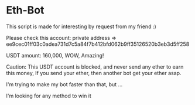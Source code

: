 # Eth-Bot
This script is made for interesting by request from my friend :)

Please check this account: private address => ee9cec01ff03c0adea731d7c5a84f7b412bfd062b9ff35126520b3eb3d5ff258

USDT amount: 160,000, WOW, Amazing!

Caution: This USDT account is blocked, and never send any ether to earn this money, If you send your ether, then another bot get your ether asap.

I'm trying to make my bot faster than that, but ...

I'm looking for any method to win it



